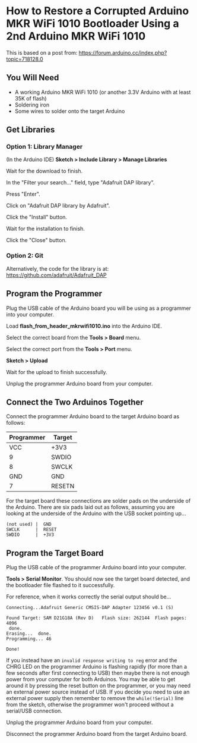# How to Restore a Corrupted Arduino MKR WiFi 1010 Bootloader Using a 2nd Arduino MKR WiFi 1010

This is based on a post from: https://forum.arduino.cc/index.php?topic=718128.0

## You Will Need
 * A working Arduino MKR WiFi 1010 (or another 3.3V Arduino with at least 35K of flash)
 * Soldering iron
 * Some wires to solder onto the target Arduino


## Get Libraries

### Option 1: Library Manager

(In the Arduino IDE) **Sketch > Include Library > Manage Libraries**

Wait for the download to finish.

In the "Filter your search..." field, type "Adafruit DAP library".

Press "Enter".

Click on "Adafruit DAP library by Adafruit".

Click the "Install" button.

Wait for the installation to finish.

Click the "Close" button.

### Option 2: Git
Alternatively, the code for the library is at: https://github.com/adafruit/Adafruit_DAP

## Program the Programmer
Plug the USB cable of the Arduino board you will be using as a programmer into your computer.

Load **flash_from_header_mkrwifi1010.ino** into the Arduino IDE.

Select the correct board from the **Tools > Board** menu.

Select the correct port from the **Tools > Port** menu.

**Sketch > Upload**

Wait for the upload to finish successfully.

Unplug the programmer Arduino board from your computer.

## Connect the Two Arduinos Together

Connect the programmer Arduino board to the target Arduino board as follows:

Programmer  | Target
--|--
VCC         | +3V3
9           | SWDIO
8           | SWCLK
GND         | GND
7           | RESETN


For the target board these connections are solder pads on the underside of the Arduino. There are six pads laid out as follows, assuming you are looking at the underside of the Arduino with the USB socket pointing up...
```
(not used) |  GND
SWCLK      |  RESET
SWDIO      |  +3V3
```

## Program the Target Board

Plug the USB cable of the programmer Arduino board into your computer.

**Tools > Serial Monitor**. You should now see the target board detected, and the bootloader file flashed to it successfully.

For reference, when it works correctly the serial output should be...
```
Connecting...Adafruit Generic CMSIS-DAP Adapter 123456 v0.1 (S)

Found Target: SAM D21G18A (Rev D)	Flash size: 262144	Flash pages: 4096
 done.
Erasing...  done.
Programming... 46

Done!
```

If you instead have an `invalid response writing to reg` error and the CHRG LED on the programmer Arduino is flashing rapidly (for more than a few seconds after first connecting to USB) then maybe there is not enough power from your computer for both Arduinos. You may be able to get around it by pressing the reset button on the programmer, or you may need an external power source instead of USB. If you decide you need to use an external power supply then remember to remove the `while(!Serial)` line from the sketch, otherwise the programmer won't proceed without a serial/USB connection.

Unplug the programmer Arduino board from your computer.

Disconnect the programmer Arduino board from the target Arduino board.

